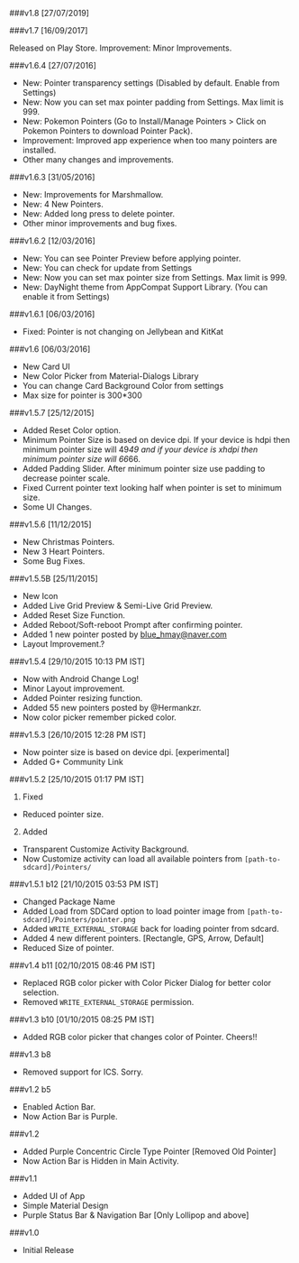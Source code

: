 ###v1.8 [27/07/2019]

###v1.7 [16/09/2017]

Released on Play Store.
Improvement: Minor Improvements.

###v1.6.4 [27/07/2016]

- New: Pointer transparency settings (Disabled by default. Enable from Settings)
- New: Now you can set max pointer padding from Settings. Max limit is 999.
- New: Pokemon Pointers (Go to Install/Manage Pointers > Click on Pokemon Pointers to download Pointer Pack).
- Improvement: Improved app experience when too many pointers are installed.
- Other many changes and improvements.

###v1.6.3 [31/05/2016]
 
- New: Improvements for Marshmallow.
- New: 4 New Pointers.
- New: Added long press to delete pointer.
- Other minor improvements and bug fixes.

###v1.6.2 [12/03/2016]
 
- New: You can see Pointer Preview before applying pointer.
- New: You can check for update from Settings
- New: Now you can set max pointer size from Settings. Max limit is 999.
- New: DayNight theme from AppCompat Support Library. (You can enable it from Settings)

###v1.6.1 [06/03/2016]
 
- Fixed: Pointer is not changing on Jellybean and KitKat

###v1.6 [06/03/2016]
 
- New Card UI
- New Color Picker from Material-Dialogs Library
- You can change Card Background Color from settings
- Max size for pointer is 300*300

###v1.5.7 [25/12/2015]
- Added Reset Color option.
- Minimum Pointer Size is based on device dpi. If your device is hdpi then minimum pointer size will 49*49 and if your device is xhdpi then minimum pointer size will 66*66.
- Added Padding Slider. After minimum pointer size use padding to decrease pointer scale.
- Fixed Current pointer text looking half when pointer is set to minimum size.
- Some UI Changes.

###v1.5.6 [11/12/2015]
- New Christmas Pointers.
- New 3 Heart Pointers.
- Some Bug Fixes.

###v1.5.5B [25/11/2015]
- New Icon
- Added Live Grid Preview & Semi-Live Grid Preview.
- Added Reset Size Function.
- Added Reboot/Soft-reboot Prompt after confirming pointer.
- Added 1 new pointer posted by blue_hmay@naver.com
- Layout Improvement.?

###v1.5.4 [29/10/2015 10:13 PM IST]
- Now with Android Change Log!
- Minor Layout improvement.
- Added Pointer resizing function.
- Added 55 new pointers posted by @Hermankzr.
- Now color picker remember picked color.

###v1.5.3 [26/10/2015 12:28 PM IST]

- Now pointer size is based on device dpi. [experimental]
- Added G+ Community Link

###v1.5.2 [25/10/2015 01:17 PM IST]

1. Fixed
- Reduced pointer size.
2. Added
- Transparent Customize Activity Background.
- Now Customize activity can load all available pointers from `[path-to-sdcard]/Pointers/`

###v1.5.1 b12 [21/10/2015 03:53 PM IST]

- Changed Package Name
- Added Load from SDCard option to load pointer image from `[path-to-sdcard]/Pointers/pointer.png`
- Added `WRITE_EXTERNAL_STORAGE` back for loading pointer from sdcard.
- Added 4 new different pointers. [Rectangle, GPS, Arrow, Default]
- Reduced Size of pointer.

###v1.4 b11 [02/10/2015 08:46 PM IST]

- Replaced RGB color picker with Color Picker Dialog for better color selection.
- Removed `WRITE_EXTERNAL_STORAGE` permission.

###v1.3 b10 [01/10/2015 08:25 PM IST]

- Added RGB color picker that changes color of Pointer. Cheers!!

###v1.3 b8

- Removed support for ICS. Sorry.

###v1.2 b5

- Enabled Action Bar.
- Now Action Bar is Purple.

###v1.2

- Added Purple Concentric Circle Type Pointer [Removed Old Pointer]
- Now Action Bar is Hidden in Main Activity.

###v1.1

- Added UI of App
- Simple Material Design
- Purple Status Bar & Navigation Bar [Only Lollipop and above]

###v1.0

- Initial Release
